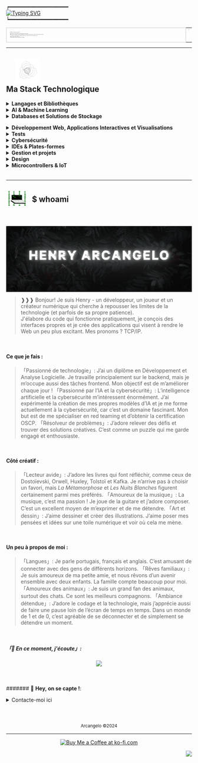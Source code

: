 ┍━━━━━━━━━━━━━━━━━━━ \
<a href="#"><img src="https://readme-typing-svg.herokuapp.com?font=Electrolize&duration=1000&pause=50&color=1DF71F&background=00000024&multiline=true&repeat=false&width=750&height=150&lines=Hi+there!+%F0%9F%91%8B;I'm+Henry!+;I'm+just+a+chill+guy+who+loves+(%CC%B6m%CC%B6y%CC%B6+%CC%B6g%CC%B6f%CC%B6)%CC%B6+to+code%2C+drink+coffee+and+play+games.+.+.+;Welcome+to+my+OS!+;Feel+free+to+explore+my+portfolio+and+tweak+around+%3A)+;+++++++++++-+-+-+%F0%9F%92%BB+-+-+-+" alt="Typing SVG" /></a> \
┕━━━━━━━━━━━━━━━━━━━

<table style="width: 100%; border-collapse: collapse;">
  <tr>
    <td style="border: 1px solid #ccc; width: 80%; font-size: 10%; border-radius: 8px; padding: 2%;">
  <p>🎓 Diplômé en Développement Logiciel</p>
<p>🚀 Actuellement à la recherche d'une nouvelle opportunité professionnelle.</p>
<p>🧠 Passionné par le codage et la résolution de problèmes, la conception d'interfaces attrayantes, et un bon café pour stimuler ma créativité.</p>
<p>🔍 Actuellement en apprentissage avec l'objectif de réaliser mon rêve dans la cybersécurité et l'audit de sécurité.</p>
<p>💾 Je code depuis l'âge de 0b1111 ans.</p>
<p>🌐 Mon localhost est fièrement installé à Porto, au Portugal.</p>
<td style="width: 2%; text-align: center; vertical-align: top;">
      <div style="text-align: center; ">
        <a style="text-decoration:none; color: inherit" href="README_pt.md">
          <img src="https://raw.githubusercontent.com/ARCANGEL0/ARCANGEL0/master/img/br-flag.png" alt="Brazil Flag" style="width: 60%; height: 60%; display: block;">
        </a>
      </div>
      <div style="text-align: center; ">
        <a style="text-decoration:none; color: inherit" href="README_fr.md">
          <img src="https://raw.githubusercontent.com/ARCANGEL0/ARCANGEL0/master/img/fr-flag.png" alt="France Flag" style="width: 60%; height: 60%;  display: block;">
        </a>
      </div>
      <div style="text-align: center; ">
        <a style="text-decoration:none; color: inherit" href="README.md">
          <img src="https://raw.githubusercontent.com/ARCANGEL0/ARCANGEL0/master/img/us-flag.png" alt="USA Flag" style="width: 60%; height: 60%; display: block;">
        </a>
      </div>
    </td>
  </tr>
</table>

---

 
<h2>
  <img src="https://raw.githubusercontent.com/ARCANGEL0/ARCANGEL0/refs/heads/master/img/techstack.gif" style=" height:65px; width;65px; padding-left: 5%; align:middle ">  <br>
  <a style="color: inherit"> Ma Stack Technologique
</a>
</h2>


<details>
  <summary><strong> Langages et Bibliothèques</strong> </summary>
  <br>
  
![Python Badge](https://img.shields.io/badge/-Python-3B4252?style=flat&logo=python&logoColor=EBCB8B)
![PHP Badge](https://img.shields.io/badge/-PHP-3B4252?style=flat&logo=php&logoColor=AEB2D5)
![Java Badge](https://img.shields.io/badge/-Java-3B4252?style=flat&logo=openjdk&logoColor=D08770)
![Lua Badge](https://img.shields.io/badge/-Lua-3B4252?style=flat&logo=lua&logoColor=D08770)
![C# Badge](https://img.shields.io/badge/-C%23-3B4252?style=flat&logo=sharp&logoColor=88C0D0)
![.NET Badge](https://img.shields.io/badge/-.NET-3B4252?style=flat&logo=dotnet&logoColor=88C0D0)
![Ruby Badge](https://img.shields.io/badge/-.Ruby-3B4252?style=flat&logo=ruby&logoColor=red)
![SQL Badge](https://img.shields.io/badge/-SQL-3B4252?style=flat&logo=databricks&logoColor=white)

###### Général
> ![JSON Badge](https://img.shields.io/badge/-JSON-3B4252?style=flat&logo=json&logoColor=D08770)
> ![Swagger Badge](https://img.shields.io/badge/-Swagger-3B4252?style=flat&logo=swagger&logoColor=B48EAD)
> ![YAML Badge](https://img.shields.io/badge/-YAML-3B4252?style=flat&logo=yaml&logoColor=88C0D0)
> ![SH Badge](https://img.shields.io/badge/-Bash-3B4252?style=flat&logo=gnubash&logoColor=81A1C1)
> ![BAT Badge](https://img.shields.io/badge/-Batch-3B4252?style=flat&logo=&logoColor=D08770)
> ![Jenkins Badge](https://img.shields.io/badge/-Jenkins-3B4252?style=flat&logo=jenkins&logoColor=BF616A)
> ![Powershell Badge](https://img.shields.io/badge/-Powershell-3B4252?style=flat&logo=accenture&logoColor=blue)
> ![XML Badge](https://img.shields.io/badge/-XML-3B4252?style=flat&logo=xml&logoColor=yellow)

###### Python
> ![Conda Badge](https://img.shields.io/badge/-Conda-3B4252?style=flat&logo=anaconda&logoColor=A3BE8C)
> ![Django Badge](https://img.shields.io/badge/-Django-3B4252?style=flat&logo=django&logoColor=D08770)
> ![Flask Badge](https://img.shields.io/badge/-Flask-3B4252?style=flat&logo=flask&logoColor=A3BE8C)


###### PHP
> ![Laravel Badge](https://img.shields.io/badge/-Laravel-3B4252?style=flat&logo=laravel&logoColor=F05340)
> ![Symfony Badge](https://img.shields.io/badge/-Symfony-3B4252?style=flat&logo=symfony&logoColor=00cc6aa)
> ![CakePHP Badge](https://img.shields.io/badge/-CakePHP-3B4252?style=flat&logo=cakephp&logoColor=black)

###### Java
> ![Gradle Badge](https://img.shields.io/badge/-Gradle-3B4252?style=flat&logo=gradle&logoColor=A3BE8C)
> ![Spring Badge](https://img.shields.io/badge/-Spring-3B4252?style=flat&logo=spring&logoColor=A3BE8C)
> ![Spring Boot Badge](https://img.shields.io/badge/-Spring%20Boot-3B4252?style=flat&logo=springboot&logoColor=B48EAD)

###### Infrastucture and DevOps
> ![Kubernetes Badge](https://img.shields.io/badge/-Kubernetes-3B4252?style=flat&logo=kubernetes&logoColor=5E81AC)
> ![AWS Badge](https://img.shields.io/badge/-AWS-3B4252?style=flat&logo=amazonwebservices&logoColor=D08770)
> ![Google Cloud Badge](https://img.shields.io/badge/-Google%20Cloud-3B4252?style=flat&logo=googlecloud&logoColor=BF616A)
> ![Azure Badge](https://img.shields.io/badge/-Azure-3B4252?style=flat&logo=microsoftazure&logoColor=D08770)
> ![Docker Badge](https://img.shields.io/badge/-Docker-3B4252?style=flat&logo=docker&logoColor=B48EAD)
> ![Heroku Badge](https://img.shields.io/badge/-Heroku-3B4252?style=flat&logo=heroku&logoColor=81A1C1)
> ![Jekyll Badge](https://img.shields.io/badge/-Jekyll-3B4252?style=flat&logo=jekyll&logoColor=5E81AC)

<br>
</details>


<details>
  <summary><strong> AI & Machine Learning </strong> </summary>
  <br>
    
![PyTorch Badge](https://img.shields.io/badge/-PyTorch-3B4252?style=flat&logo=pytorch&logoColor=BF616A)
![TensorFlow Badge](https://img.shields.io/badge/-TensorFlow-3B4252?style=flat&logo=tensorflow&logoColor=D08770)
![MLflow Badge](https://img.shields.io/badge/-MLflow-3B4252?style=flat&logo=mlflow&logoColor=BF616A)
![Scikit-Learn Badge](https://img.shields.io/badge/-Scikit--Learn-3B4252?style=flat&logo=scikit-learn&logoColor=88C0D0)
![SciPy Badge](https://img.shields.io/badge/-SciPy-3B4252?style=flat&logo=scipy&logoColor=88C0D0)
![Matplotlib Badge](https://img.shields.io/badge/-Matplotlib-3B4252?style=flat&logo=matplotlib&logoColor=88C0D0)
![Pandas Badge](https://img.shields.io/badge/-Pandas-3B4252?style=flat&logo=pandas&logoColor=B48EAD)
![NumPy Badge](https://img.shields.io/badge/-NumPy-3B4252?style=flat&logo=numpy&logoColor=8FBCBB)
![OpenCV Badge](https://img.shields.io/badge/-OpenCV-3B4252?style=flat&logo=opencv&logoColor=D08770)
![Keras Badge](https://img.shields.io/badge/-LLaMA-3B4252?style=flat&logo=ollama&logoColor=A3BE8C)
![Jupyter Badge](https://img.shields.io/badge/-Jupyter-3B4252?style=flat&logo=jupyter&logoColor=D08770)
![OpenAI Badge](https://img.shields.io/badge/-OpenAI-3B4252?style=flat&logo=openai&logoColor=BF616A)

<br>
</details>


<details>
  <summary><strong> Databases et Solutions de Stockage

 </strong> </summary>
  <br>
    
![MySQL Badge](https://img.shields.io/badge/-MySQL-3B4252?style=flat&logo=mysql&logoColor=88C0D0)
![PostgreSQL Badge](https://img.shields.io/badge/-PostgreSQL-3B4252?style=flat&logo=postgresql&logoColor=81A1C1)
![SQLite Badge](https://img.shields.io/badge/-SQLite-3B4252?style=flat&logo=sqlite&logoColor=B48EAD)
![Amazon S3 Badge](https://img.shields.io/badge/-Amazon%20S3-3B4252?style=flat&logo=amazons3&logoColor=D08770)
![SQL Server Badge](https://img.shields.io/badge/-Microsoft%20SQL%20Server-3B4252?style=flat&logo=square&logoColor=88C0D0)
![MongoDB Badge](https://img.shields.io/badge/-MongoDB-3B4252?style=flat&logo=mongodb&logoColor=D08770)
![AWS Lambda Badge](https://img.shields.io/badge/-AWS%20Lambda-3B4252?style=flat&logo=awslambda&logoColor=A3BE8C)
![Apache Kafka Badge](https://img.shields.io/badge/-Apache%20Kafka-3B4252?style=flat&logo=apachekafka&logoColor=B48EAD)
![Apache Kafka Badge](https://img.shields.io/badge/-Firebase-3B4252?style=flat&logo=firebase&logoColor=yellow)
![Apache Kafka Badge](https://img.shields.io/badge/-Google%20Cloud-3B4252?style=flat&logo=googlecloud&logoColor=orange)
![Apache Kafka Badge](https://img.shields.io/badge/-NoSQL-3B4252?style=flat&logo=leaflet&logoColor=green)

<br>
</details>


<details>
  <summary><strong> Développement Web, Applications Interactives et Visualisations </strong> </summary>
  <br>
  
![HTML Badge](https://img.shields.io/badge/-HTML-3B4252?style=flat&logo=html5&logoColor=D08770)
![CSS Badge](https://img.shields.io/badge/-CSS-3B4252?style=flat&logo=css3&logoColor=81A1C1)
![JavaScript Badge](https://img.shields.io/badge/-JavaScript-3B4252?style=flat&logo=javascript&logoColor=EBCB8B)
![TypeScript Badge](https://img.shields.io/badge/-TypeScript-3B4252?style=flat&logo=typescript&logoColor=EBCB8B)
![Node.js Badge](https://img.shields.io/badge/-Node.js-3B4252?style=flat&logo=node.js&logoColor=A3BE8C)
![npm Badge](https://img.shields.io/badge/-npm-3B4252?style=flat&logo=npm&logoColor=BF616A)

###### Frameworks et Bibliothèques
> ![React Badge](https://img.shields.io/badge/-React-3B4252?style=flat&logo=react&logoColor=blue)
> ![React Badge](https://img.shields.io/badge/-Redux-3B4252?style=flat&logo=redux&logoColor=purple)
> ![ReactN Badge](https://img.shields.io/badge/-React%20Native-3B4252?style=flat&logo=reactos&logoColor=white)
> ![Angular Badge](https://img.shields.io/badge/-Angular-3B4252?style=flat&logo=angular&logoColor=81A1C1)
> ![Vue.js Badge](https://img.shields.io/badge/-Vue.js-3B4252?style=flat&logo=vue.js&logoColor=5E81AC)
> ![Bootstrap Badge](https://img.shields.io/badge/-Bootstrap-3B4252?style=flat&logo=bootstrap&logoColor=8FBCBB)
> ![Express Badge](https://img.shields.io/badge/-Express.js-3B4252?style=flat&logo=express&logoColor=88C0D0)
> ![jQuery Badge](https://img.shields.io/badge/-jQuery-3B4252?style=flat&logo=jquery&logoColor=D08770)
> ![Next.js Badge](https://img.shields.io/badge/-Next.js-3B4252?style=flat&logo=nextdotjs&logoColor=88C0D0)
> ![Ember.js Badge](https://img.shields.io/badge/-Ember.js-3B4252?style=flat&logo=emberdotjs&logoColor=81A1C1)
> ![Electron Badge](https://img.shields.io/badge/-Electron.js-3B4252?style=flat&logo=electron&logoColor=cyan)

<br>
</details>


<details>
  <summary><strong> Tests </strong> </summary>
  <br>
    
![Postman Badge](https://img.shields.io/badge/-Postman-3B4252?style=flat&logo=postman&logoColor=D08770)
![Pytest Badge](https://img.shields.io/badge/-Pytest-3B4252?style=flat&logo=pytest&logoColor=88C0D0)
![Selenium Badge](https://img.shields.io/badge/-Selenium-3B4252?style=flat&logo=selenium&logoColor=81A1C1)
![Wireshark Badge](https://img.shields.io/badge/-Wireshark-3B4252?style=flat&logo=wireshark&logoColor=81A1C1)
![Imsonia Badge](https://img.shields.io/badge/-Insomnia-3B4252?style=flat&logo=insomnia&logoColor=pink)
![Swagger Badge](https://img.shields.io/badge/-Swagger-3B4252?style=flat&logo=swagger&logoColor=teal)
![Expo Badge](https://img.shields.io/badge/-Expo-3B4252?style=flat&logo=expo&logoColor=white)


<br>
</details>


<details>
  <summary><strong> Cybersécurité
 </strong> </summary>
<h3>💻 Main OS: &nbsp;&nbsp;<img style="margin: -3px"src="https://img.shields.io/badge/-Black%20Arch-3B4252?style=flat&logo=archlinux&logoColor=ff4444" alt="Kali Badge" /> </h3>

###### Footprinting & Analyse
> ![NMAP Badge](https://img.shields.io/badge/-Nmap-3B4252?style=flat&logoColor=white&logo=github)
> ![Recon-ng Badge](https://img.shields.io/badge/-Recon--ng-3B4252?style=flat&logoColor=white&logo=github)
> ![Shodan Badge](https://img.shields.io/badge/-Shodan-3B4252?style=flat&logo=github&logoColor=ff0000)
> ![Maltego Badge](https://img.shields.io/badge/-Maltego-3B4252?style=flat&logo=github&logoColor=orange)
> ![theHarvester Badge](https://img.shields.io/badge/-theHarvester-3B4252?style=flat&logo=github&logoColor=yellow)
> ![SpiderFoot Badge](https://img.shields.io/badge/-SpiderFoot-3B4252?style=flat&logo=github&logoColor=white)
> ![Censys Badge](https://img.shields.io/badge/-Censys-3B4252?style=flat&logo=github&logoColor=orange)
> ![OSINT Framework Badge](https://img.shields.io/badge/-OSINT%20Framework-3B4252?style=flat&logo=github&logoColor=blue)
> ![Google Dorks Badge](https://img.shields.io/badge/-Google%20Dorks-3B4252?style=flat&logo=google&logoColor=red)
> ![Jigsaw Badge](https://img.shields.io/badge/-Jigsaw-3B4252?style=flat&logo=github&logoColor=white)
> ![Sherlock Badge](https://img.shields.io/badge/-Sherlock-3B4252?style=flat&logo=monkeytie&logoColor=green)
> ![Netcraft Badge](https://img.shields.io/badge/-Netcraft-3B4252?style=flat&logo=ntfy&logoColor=pink)
> ![NSLOOKup Badge](https://img.shields.io/badge/-NSlookup-3B4252?style=flat&logo=dask&logoColor=white)
> ![Ghost Badge](https://img.shields.io/badge/-Ghost%20Eye-3B4252?style=flat&logo=ghostery&logoColor=blue)
> ![Infoga Badge](https://img.shields.io/badge/-Infoga-3B4252?style=flat&logo=searxng&logoColor=white)
> ![Pulsar Badge](https://img.shields.io/badge/-Pulsar-3B4252?style=flat&logo=github&logoColor=white)

###### Analyse de Réseau
> ![Aircrack-ng Badge](https://img.shields.io/badge/-Aircrack--ng-3B4252?style=flat&logo=github&logoColor=white)
> ![Wireshark Badge](https://img.shields.io/badge/-Wireshark-3B4252?style=flat&logo=wireshark&logoColor=green)
> ![Kismet Badge](https://img.shields.io/badge/-Kismet-3B4252?style=flat&logo=github&logoColor=white)
> ![Pixie Dust Badge](https://img.shields.io/badge/-Pixie%20Dust-3B4252?style=flat&logo=github&logoColor=white)
> ![Airgeddon Badge](https://img.shields.io/badge/-Airgeddon-3B4252?style=flat&logo=github&logoColor=white)
> ![Bluesniff Badge](https://img.shields.io/badge/-Bluesniff-3B4252?style=flat&logo=github&logoColor=white)
> ![Hping3 Badge](https://img.shields.io/badge/-Hping3-3B4252?style=flat&logo=github&logoColor=white)
> ![Tcpdump Badge](https://img.shields.io/badge/-Tcpdump-3B4252?style=flat&logo=github&logoColor=white)
> ![MITM Proxy Badge](https://img.shields.io/badge/-MITM%20Proxy-3B4252?style=flat&logo=github&logoColor=white)
> ![Sniffles Badge](https://img.shields.io/badge/-Sniffles-3B4252?style=flat&logo=github&logoColor=white)
> ![Snare Badge](https://img.shields.io/badge/-Snare-3B4252?style=flat&logo=github&logoColor=white)
> ![Reaver Badge](https://img.shields.io/badge/-Reaver-3B4252?style=flat&logo=github&logoColor=white)
> ![Wifite Badge](https://img.shields.io/badge/-Wifite-3B4252?style=flat&logo=github&logoColor=white)
> ![Bettercap Badge](https://img.shields.io/badge/-Bettercap-3B4252?style=flat&logo=github&logoColor=white)
> ![Netdiscover Badge](https://img.shields.io/badge/-Netdiscover-3B4252?style=flat&logo=github&logoColor=white)
> ![Wifiphisher Badge](https://img.shields.io/badge/-Wifiphisher-3B4252?style=flat&logo=github&logoColor=white)
> ![AirSnort Badge](https://img.shields.io/badge/-AirSnort-3B4252?style=flat&logo=github&logoColor=white)
> ![Ghost Phisher Badge](https://img.shields.io/badge/-Ghost%20Phisher-3B4252?style=flat&logo=github&logoColor=white)
> ![Evil Twin Badge](https://img.shields.io/badge/-Evil%20Twin-3B4252?style=flat&logo=github&logoColor=white)
> ![Killer Bee Badge](https://img.shields.io/badge/-Killer%20Bee-3B4252?style=flat&logo=github&logoColor=white)
> ![Pcapy Badge](https://img.shields.io/badge/-Pcapy-3B4252?style=flat&logo=github&logoColor=white)
> ![Wifiscan Badge](https://img.shields.io/badge/-Wifiscan-3B4252?style=flat&logo=github&logoColor=white)
> ![NetStumbler Badge](https://img.shields.io/badge/-NetStumbler-3B4252?style=flat&logo=github&logoColor=white)
> ![InSSIDer Badge](https://img.shields.io/badge/-InSSIDer-3B4252?style=flat&logo=github&logoColor=white)
> ![Reaver-WPS Badge](https://img.shields.io/badge/-Reaver--WPS-3B4252?style=flat&logo=github&logoColor=white)
###### Web
> ![Burp Suite Badge](https://img.shields.io/badge/-Burp%20Suite-3B4252?style=flat&logo=github&logoColor=white)
> ![Beef Badge](https://img.shields.io/badge/-Beef-3B4252?style=flat&logo=github&logoColor=white)
> ![Sn1per Badge](https://img.shields.io/badge/-Sn1per-3B4252?style=flat&logo=github&logoColor=white)
> ![XSS Attacker Badge](https://img.shields.io/badge/-XSS%20Attacker-3B4252?style=flat&logo=github&logoColor=white)
> ![WPScan Badge](https://img.shields.io/badge/-WPScan-3B4252?style=flat&logo=github&logoColor=white)
> ![Joomla Scanner Badge](https://img.shields.io/badge/-Joomla%20Scanner-3B4252?style=flat&logo=github&logoColor=white)
> ![SQLMap Badge](https://img.shields.io/badge/-SQLMap-3B4252?style=flat&logo=github&logoColor=white)
> ![NoSQLMap Badge](https://img.shields.io/badge/-NoSQLMap-3B4252?style=flat&logo=github&logoColor=white)
> ![SQLNinja Badge](https://img.shields.io/badge/-SQLNinja-3B4252?style=flat&logo=github&logoColor=white)
> ![SQLBrute Badge](https://img.shields.io/badge/-SQLBrute-3B4252?style=flat&logo=github&logoColor=white)
> ![XSSer Badge](https://img.shields.io/badge/-XSSer-3B4252?style=flat&logo=github&logoColor=white)
> ![Nikto Badge](https://img.shields.io/badge/-Nikto-3B4252?style=flat&logo=github&logoColor=white)
> ![DNSRecon Badge](https://img.shields.io/badge/-DNSRecon-3B4252?style=flat&logo=github&logoColor=white)
> ![Socat Badge](https://img.shields.io/badge/-Socat-3B4252?style=flat&logo=github&logoColor=white)
> ![Subfinder Badge](https://img.shields.io/badge/-Subfinder-3B4252?style=flat&logo=github&logoColor=white)
> ![DirBuster Badge](https://img.shields.io/badge/-DirBuster-3B4252?style=flat&logo=github&logoColor=white)
> ![Gobuster Badge](https://img.shields.io/badge/-Gobuster-3B4252?style=flat&logo=github&logoColor=white)
> ![Metasploit Badge](https://img.shields.io/badge/-Metasploit-3B4252?style=flat&logo=github&logoColor=white)
> ![Acunetix Badge](https://img.shields.io/badge/-Acunetix-3B4252?style=flat&logo=github&logoColor=white)
> ![OpenVAS Badge](https://img.shields.io/badge/-OpenVAS-3B4252?style=flat&logo=github&logoColor=white)
> ![W3af Badge](https://img.shields.io/badge/-W3af-3B4252?style=flat&logo=github&logoColor=white)
> ![Arachni Badge](https://img.shields.io/badge/-Arachni-3B4252?style=flat&logo=github&logoColor=white)
> ![Skipfish Badge](https://img.shields.io/badge/-Skipfish-3B4252?style=flat&logo=github&logoColor=white)
> ![XSStrike Badge](https://img.shields.io/badge/-XSStrike-3B4252?style=flat&logo=github&logoColor=white)
> ![Commix Badge](https://img.shields.io/badge/-Commix-3B4252?style=flat&logo=github&logoColor=white)
###### Exploitation et Accès
> ![Metasploit Framework Badge](https://img.shields.io/badge/-Metasploit%20Framework-3B4252?style=flat&logo=github&logoColor=white)
> ![Mimikatz Badge](https://img.shields.io/badge/-Mimikatz-3B4252?style=flat&logo=github&logoColor=white)
> ![Empire Badge](https://img.shields.io/badge/-Empire-3B4252?style=flat&logo=github&logoColor=white)
> ![Impacket Badge](https://img.shields.io/badge/-Impacket-3B4252?style=flat&logo=github&logoColor=white)
> ![Cobalt Strike Badge](https://img.shields.io/badge/-Cobalt%20Strike-3B4252?style=flat&logo=github&logoColor=white)
> ![Veil Framework Badge](https://img.shields.io/badge/-Veil%20Framework-3B4252?style=flat&logo=github&logoColor=white)
> ![TheFatRat Badge](https://img.shields.io/badge/-TheFatRat-3B4252?style=flat&logo=github&logoColor=white)
> ![Shellter Badge](https://img.shields.io/badge/-Shellter-3B4252?style=flat&logo=github&logoColor=white)
> ![ExploitDB Badge](https://img.shields.io/badge/-ExploitDB-3B4252?style=flat&logo=github&logoColor=white)
> ![Nessus Badge](https://img.shields.io/badge/-Nessus-3B4252?style=flat&logo=github&logoColor=white)
> ![Burp Suite Badge](https://img.shields.io/badge/-Burp%20Suite-3B4252?style=flat&logo=github&logoColor=white)
> ![SQLMap Badge](https://img.shields.io/badge/-SQLMap-3B4252?style=flat&logo=github&logoColor=white)
> ![BeEF Badge](https://img.shields.io/badge/-BeEF-3B4252?style=flat&logo=github&logoColor=white)
> ![CVE-Search Badge](https://img.shields.io/badge/-CVE--Search-3B4252?style=flat&logo=github&logoColor=white)
> ![PowerSploit Badge](https://img.shields.io/badge/-PowerSploit-3B4252?style=flat&logo=github&logoColor=white)
> ![Responder Badge](https://img.shields.io/badge/-Responder-3B4252?style=flat&logo=github&logoColor=white)
> ![Powershell Empire Badge](https://img.shields.io/badge/-Powershell%20Empire-3B4252?style=flat&logo=github&logoColor=white)
> ![RATs (Remote Access Trojans) Badge](https://img.shields.io/badge/-RATs%20(Remote%20Access%20Trojans)-3B4252?style=flat&logo=github&logoColor=white)
> ![Fuzzbunch Badge](https://img.shields.io/badge/-Fuzzbunch-3B4252?style=flat&logo=github&logoColor=white)
> ![Social-Engineer Toolkit Badge](https://img.shields.io/badge/-SET-3B4252?style=flat&logo=github&logoColor=white)
> ![PwnKit Badge](https://img.shields.io/badge/-PwnKit-3B4252?style=flat&logo=github&logoColor=white)
> ![Linpeas Badge](https://img.shields.io/badge/-Linpeas-3B4252?style=flat&logo=github&logoColor=white)
> ![Searchsploit Badge](https://img.shields.io/badge/-Searchsploit-3B4252?style=flat&logo=github&logoColor=white)
> ![MSFvenom Badge](https://img.shields.io/badge/-MSFvenom-3B4252?style=flat&logo=github&logoColor=white)
> ![Evil-WinRM Badge](https://img.shields.io/badge/-Evil--WinRM-3B4252?style=flat&logo=github&logoColor=white)
> ![BloodHound Badge](https://img.shields.io/badge/-BloodHound-3B4252?style=flat&logo=github&logoColor=white)
> ![Androguard Badge](https://img.shields.io/badge/-Androguard-3B4252?style=flat&logo=github&logoColor=white)
> ![Frida Badge](https://img.shields.io/badge/-Frida-3B4252?style=flat&logo=github&logoColor=white)
> ![MobSF Badge](https://img.shields.io/badge/-MobSF-3B4252?style=flat&logo=github&logoColor=white)
> ![Drozer Badge](https://img.shields.io/badge/-Drozer-3B4252?style=flat&logo=github&logoColor=white)
> ![Objection Badge](https://img.shields.io/badge/-Objection-3B4252?style=flat&logo=github&logoColor=white)
> ![APKInspector Badge](https://img.shields.io/badge/-apktool-3B4252?style=flat&logo=github&logoColor=white)
> ![Android Debug Bridge (ADB) Badge](https://img.shields.io/badge/-ADB-3B4252?style=flat&logo=github&logoColor=white)

###### Craquage de mot de passe
> ![Hashcat Badge](https://img.shields.io/badge/-Hashcat-3B4252?style=flat&logo=github&logoColor=white)
> ![John the Ripper Badge](https://img.shields.io/badge/-John%20the%20Ripper-3B4252?style=flat&logo=github&logoColor=white)
> ![Hydra Badge](https://img.shields.io/badge/-Hydra-3B4252?style=flat&logo=github&logoColor=white)
> ![Cain and Abel Badge](https://img.shields.io/badge/-Cain%20and%20Abel-3B4252?style=flat&logo=github&logoColor=white)
> ![Aircrack-ng Badge](https://img.shields.io/badge/-Aircrack--ng-3B4252?style=flat&logo=github&logoColor=white)
> ![Pydictor Badge](https://img.shields.io/badge/-Pydictor-3B4252?style=flat&logo=github&logoColor=white)
> ![CrackMapExec Badge](https://img.shields.io/badge/-CrackMapExec-3B4252?style=flat&logo=github&logoColor=white)
###### Incident Response
> ![Fortinet Badge](https://img.shields.io/badge/-Fortinet-3B4252?style=flat&logo=fortinet&logoColor=ff4500)
> ![Cortex Badge](https://img.shields.io/badge/-Cortex-3B4252?style=flat&logo=paloaltonetworks&logoColor=0096FF)
###### Renseignements sur les menaces et sécurité Endpoints
> ![CrowdStrike Falcon Badge](https://img.shields.io/badge/-CrowdStrike%20Falcon-3B4252?style=flat&logo=falcon&logoColor=ff4400)
> ![Palo Alto Networks Threat Intelligence Badge](https://img.shields.io/badge/-Palo%20Alto-3B4252?style=flat&logo=paloaltonetworks&logoColor=red)


<br>
</details>

<details>
  <summary><strong> IDEs & Plates-formes</strong> </summary>
 
 <br>

<div style="display: flex; justify-content: left; align-items: left;">
    <div> ⭐ Mon préféré: </div>
    <div> &nbsp;&nbsp;&nbsp;
        <img src="https://img.shields.io/badge/-Sublime%20Text-3B4252?style=flat&logo=sublimetext&logoColor=BF616A" alt="Sublime Text Badge" />
    </div>
</div>


<hr>

![IntelliJ IDEA Badge](https://img.shields.io/badge/-IntelliJ%20IDEA-3B4252?style=flat&logo=intellijidea&logoColor=A3BE8C)
![PyCharm Badge](https://img.shields.io/badge/-PyCharm-3B4252?style=flat&logo=pycharm&logoColor=A3BE8C)
![VSCode Badge](https://img.shields.io/badge/-VSCode-3B4252?style=flat&logo=visualstudiocode&logoColor=88C0D0)
![Atom Badge](https://img.shields.io/badge/-Atom-3B4252?style=flat&logo=atom&logoColor=5E81AC)
![RStudio IDE Badge](https://img.shields.io/badge/-RStudio%20IDE-3B4252?style=flat&logo=rstudioide&logoColor=D08770)
![WebStorm Badge](https://img.shields.io/badge/-WebStorm-3B4252?style=flat&logo=webstorm&logoColor=BF616A)
![Eclipse IDE Badge](https://img.shields.io/badge/-Eclipse%20IDE-3B4252?style=flat&logo=eclipseide&logoColor=8FBCBB)
![Sublime Text Badge](https://img.shields.io/badge/-Sublime%20Text-3B4252?style=flat&logo=sublimetext&logoColor=BF616A)
![Xcode Badge](https://img.shields.io/badge/-Xcode-3B4252?style=flat&logo=xcode&logoColor=A3BE8C)
![Google Colab Badge](https://img.shields.io/badge/-Google%20Colab-3B4252?style=flat&logo=googlecolab&logoColor=D08770)
![GitHub Codespaces Badge](https://img.shields.io/badge/-GitHub%20Codespaces-3B4252?style=flat&logo=github&logoColor=8FBCBB)

<br>
</details>


<details>
  <summary><strong> Gestion et projets </strong> </summary>


###### Gestion de projet et collaboration

> ![Git Badge](https://img.shields.io/badge/-Git-3B4252?style=flat&logo=git&logoColor=5E81AC)
> ![GitHub Badge](https://img.shields.io/badge/-GitHub-3B4252?style=flat&logo=github&logoColor=8FBCBB)
> ![GitLab Badge](https://img.shields.io/badge/-GitLab-3B4252?style=flat&logo=gitlab&logoColor=D08770)
> ![Subversion Badge](https://img.shields.io/badge/-Subversion-3B4252?style=flat&logo=subversion&logoColor=D08770)
> ![Discord Bagde](https://img.shields.io/badge/-Discord-3B4252?style=flat&logo=discord&logoColor=7289da)
> ![Slack Badge](https://img.shields.io/badge/-Slack-3B4252?style=flat&logo=slack&logoColor=BF616A)
> ![Confluence Badge](https://img.shields.io/badge/-Confluence-3B4252?style=flat&logo=confluence&logoColor=81A1C1)
> ![Trello Badge](https://img.shields.io/badge/-Trello-3B4252?style=flat&logo=trello&logoColor=A3BE8C)

###### Conception et schématisation
> ![UML Badge](https://img.shields.io/badge/-UML-3B4252?style=flat&logo=uml&logoColor=8FBCBB)
> ![Lucid Badge](https://img.shields.io/badge/-Lucid-3B4252?style=flat&logo=lucid&logoColor=A3BE8C)
> ![DB Badge](https://img.shields.io/badge/-DB%20Diagram-3B4252?style=flat&logo=diagramsdotnet&logoColor=0096FF)
> ![Figma Badge](https://img.shields.io/badge/-Figma-3B4252?style=flat&logo=figma&logoColor=D08770)
> ![XD Badge](https://img.shields.io/badge/-XD-3B4252?style=flat&logo=adobexd&logoColor=88C0D0)

<br>
</details>


<details>

  <summary><strong> Design </strong> </summary>

###### Édition d'images et dessin
> ![Adobe Badge](https://img.shields.io/badge/-Adobe-3B4252?style=flat&logo=adobe&logoColor=ff0000)
> ![Adobe Badge](https://img.shields.io/badge/-CorelDraw-3B4252?style=flat&logo=coreldraw&logoColor=green)
> ![Lightroom Badge](https://img.shields.io/badge/-Lightroom-3B4252?style=flat&logo=adobelightroom&logoColor=00cefce)
> ![Photoshop Badge](https://img.shields.io/badge/-Photoshop-3B4252?style=flat&logo=adobephotoshop&logoColor=blue)
> ![Illustrator Badge](https://img.shields.io/badge/-Illustrator-3B4252?style=flat&logo=adobeillustrator&logoColor=D08770)
> ![InDesign Badge](https://img.shields.io/badge/-InDesign-3B4252?style=flat&logo=adobeindesign&logoColor=BF40BF)
> ![Affinity Badge](https://img.shields.io/badge/-Affinity-3B4252?style=flat&logo=affinity&logoColor=81A1C1)

###### Production vidéo
> ![After Effects Badge](https://img.shields.io/badge/-After%20Effects-3B4252?style=flat&logo=adobeaftereffects&logoColor=BF616A)
> ![Premiere Badge](https://img.shields.io/badge/-Premiere%20CC-3B4252?style=flat&logo=adobepremierepro&logoColor=#31A8FF)
> ![Filmora Badge](https://img.shields.io/badge/-Filmora-3B4252?style=flat&logo=filmora&logoColor=4D9CFF)



###### Graphics & 3D
> ![Illustrator Badge](https://img.shields.io/badge/-Illustrator-3B4252?style=flat&logo=adobeillustrator&logoColor=D08770)
> ![Blender Badge](https://img.shields.io/badge/-Blender-3B4252?style=flat&logo=blender&logoColor=88C0D0)
> ![ZBrush Badge](https://img.shields.io/badge/-ZBrush-3B4252?style=flat&logo=paritysubstrate&logoColor=fff)
> ![GIMP Badge](https://img.shields.io/badge/-GIMP-3B4252?style=flat&logo=gimp&logoColor=88C0D0)
> ![unity Badge](https://img.shields.io/badge/-Unity-3B4252?style=flat&logo=unity&logoColor=white)

<br>

</details>

<details>
  <summary><strong> Microcontrollers & IoT </strong> </summary>
  <br>

![Raspberry Pi Badge](https://img.shields.io/badge/-Raspberry%20Pi-3B4252?style=flat&logo=raspberrypi&logoColor=BF616A)
![Arduino Badge](https://img.shields.io/badge/-Arduino-3B4252?style=flat&logo=arduino&logoColor=A3BE8C)

<br>
</details>

<br>

---

<h2 align="left">
  <div style="display: flex; align-items: center;">
    <div>
      <img src="https://raw.githubusercontent.com/ARCANGEL0/ARCANGEL0/refs/heads/master/img/hackerman.gif" height="40px" width="60px"></img>
    </div>
    <div style="margin-left: 10px; text-align: center;">
      $ whoami
    </div>
  </div>
</h2>

<br>

<p align="center" style="font-size:16px; margin-bottom: -5px">
<img src="https://raw.githubusercontent.com/ARCANGEL0/ARCANGEL0/master/img/standard%20(2).gif"></img>
</p>

> ❱❱❱  Bonjour! Je suis Henry - un développeur, un joueur et un créateur numérique qui cherche à repousser les limites de la technologie (et parfois de sa propre patience).  
J'élabore du code qui fonctionne pratiquement, je conçois des interfaces propres et je crée des applications qui visent à rendre le Web un peu plus excitant. Mes pronoms ? TCP/IP.

<br>

#### Ce que je fais :

> 「Passionné de technologie」: J’ai un diplôme en Développement et Analyse Logicielle. Je travaille principalement sur le backend, mais je m’occupe aussi des tâches frontend. Mon objectif est de m’améliorer chaque jour !
> 「Passionné par l’IA et la cybersécurité」: L’intelligence artificielle et la cybersécurité m’intéressent énormément. J’ai expérimenté la création de mes propres modèles d’IA et je me forme actuellement à la cybersécurité, car c’est un domaine fascinant. Mon but est de me spécialiser en red teaming et d’obtenir la certification OSCP.
> 「Résolveur de problèmes」: J’adore relever des défis et trouver des solutions créatives. C’est comme un puzzle qui me garde engagé et enthousiaste.
<br>

#### Côté créatif :

> 「Lecteur avide」: J’adore les livres qui font réfléchir, comme ceux de Dostoïevski, Orwell, Huxley, Tolstoï et Kafka. Je n’arrive pas à choisir un favori, mais *La Métamorphose* et *Les Nuits Blanches* figurent certainement parmi mes préférés.
> 「Amoureux de la musique」: La musique, c’est ma passion ! Je joue de la guitare et j’adore composer. C’est un excellent moyen de m’exprimer et de me détendre.
> 「Art et dessin」: J’aime dessiner et créer des illustrations. J’aime poser mes pensées et idées sur une toile numérique et voir où cela me mène.

<br>

#### Un peu à propos de moi :

> 「Langues」: Je parle portugais, français et anglais. C’est amusant de connecter avec des gens de différents horizons.
> 「Rêves familiaux」: Je suis amoureux de ma petite amie, et nous rêvons d’un avenir ensemble avec deux enfants. La famille compte beaucoup pour moi.
> 「Amoureux des animaux」: Je suis un grand fan des animaux, surtout des chats. Ce sont les meilleurs compagnons.
> 「Ambiance détendue」: J’adore le codage et la technologie, mais j’apprécie aussi de faire une pause loin de l’écran de temps en temps. Dans un monde de 1 et de 0, c’est agréable de se déconnecter et de simplement se détendre un moment.

<br>


##### 「🎵 En ce moment, j'écoute」:

<div align="center">
  
<a href="https://spotify-github-profile.kittinanx.com/api/view.svg?uid=3145g5gttpioibosks65ckvvkm4i&redirect=true">
<img src="https://spotify-github-profile.kittinanx.com/api/view.svg?uid=3145g5gttpioibosks65ckvvkm4i&cover_image=true&theme=novatorem&show_offline=true&background_color=121212&interchange=true&bar_color_cover=false&bar_color=858585"></img></a>

</div>

<br>

<br/>

####### 📩 **Hey, on se capte !**:


<details>
  <summary> Contacte-moi ici </summary>
  <br>



  <table border="1" width="80%">
    <tr>
      <td align="center">
        <a href="https://wa.me/351927285125">
          <img src="https://img.shields.io/badge/whatsapp-black.svg?&style=for-the-badge&logo=whatsapp&logoColor=green" />
        </a>
      </td>
      <td align="center">
        <a href="mailto:henry.arcangello@gmail.com?subject=Olá%20Henry">
          <img src="https://img.shields.io/badge/gmail-black.svg?&style=for-the-badge&logo=gmail&logoColor=orange" />
        </a>
      </td>
      <td align="center">
        <a href="https://www.linkedin.com/in/henryarcangelo/">
          <img src="https://img.shields.io/badge/linkedin-black.svg?&style=for-the-badge&logo=linkedin&logoColor=cyan" />
        </a>
      </td>
    </tr>
    <tr>
      <td align="center">
        <a href="https://www.facebook.com/profile.php?id=100089128511446">
          <img src="https://img.shields.io/badge/facebook-black.svg?&style=for-the-badge&logo=facebook&logoColor=blue" />
        </a>
      </td>
      <td align="center">
        <a href="https://app.hackthebox.com/profile/795113">
          <img src="https://img.shields.io/badge/Hack%20the%20Box-black.svg?&style=for-the-badge&logo=hackthebox&logoColor=%2367B438" />
        </a>
      </td>
      <td align="center">
        <a href="https://www.instagram.com/henryy.xn/">
          <img src="https://img.shields.io/badge/instagram-black.svg?&style=for-the-badge&logo=instagram&logoColor=red" />
        </a>
      </td>
    </tr>
    <tr>
      <td align="center">
        <a href="https://arcangelo.net">
          <img src="https://img.shields.io/badge/Arcangel.OS-black.svg?&style=for-the-badge&logo=accenture&logoColor=green" />
        </a>
      </td>
      <td align="center">
        <a href="https://arcangel0.github.io/robco?run=terminal">
          <img src="https://img.shields.io/badge/Fallout%20terminal-%23092e13.svg?&style=for-the-badge&logo=codio&logoColor=%2367B438" />
        </a>
      </td>
      <td align="center">
        <a href="https://discord.com/users/arcangel0">
          <img src="https://img.shields.io/badge/discord-black.svg?&style=for-the-badge&logo=discord&logoColor=7289da" />
        </a>
      </td>
    </tr>
  </table>

</details>



<br>
<br>

<p align=center> <sub> Arcangelo ©2024 </sub> </p>


<hr/>

<p align="center">
 <a href="https://ko-fi.com/henryarcangelo">
   <img src="https://ko-fi.com/img/githubbutton_sm.svg" alt="Buy Me a Coffee at ko-fi.com" data-canonical-src="https://ko-fi.com/img/githubbutton_sm.svg" style="max-width: 100%;">
 </a>
</p>

<p align="right">
<a href="https://visitcount.itsvg.in">
  <img src="https://visitcount.itsvg.in/api?id=arcangel0&label=Profile%20Views&color=12&icon=5&pretty=true" />
</a>
</p>
